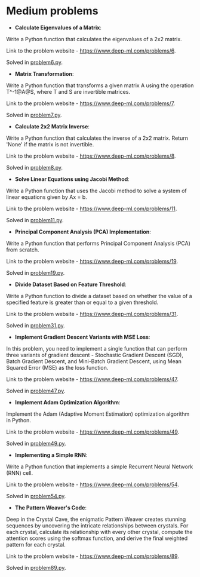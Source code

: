 # Medium problems
* **Calculate Eigenvalues of a Matrix**:
  
Write a Python function that calculates the eigenvalues of a 2x2 matrix.

Link to the problem website - https://www.deep-ml.com/problems/6.

Solved in [problem6.py](problem6.py).

* **Matrix Transformation**:
  
Write a Python function that transforms a given matrix A using the operation T^-1@A@S, where T and S are invertible matrices.

Link to the problem website - https://www.deep-ml.com/problems/7.

Solved in [problem7.py](problem7.py).

* **Calculate 2x2 Matrix Inverse**:
  
Write a Python function that calculates the inverse of a 2x2 matrix. Return 'None' if the matrix is not invertible.

Link to the problem website - https://www.deep-ml.com/problems/8.

Solved in [problem8.py](problem8.py).

* **Solve Linear Equations using Jacobi Method**:

Write a Python function that uses the Jacobi method to solve a system of linear equations given by Ax = b.

Link to the problem website - https://www.deep-ml.com/problems/11.

Solved in [problem11.py](problem11.py).

* **Principal Component Analysis (PCA) Implementation**:

Write a Python function that performs Principal Component Analysis (PCA) from scratch.

Link to the problem website - https://www.deep-ml.com/problems/19.

Solved in [problem19.py](problem19.py).

* **Divide Dataset Based on Feature Threshold**:

Write a Python function to divide a dataset based on whether the value of a specified feature is greater than or equal to a given threshold.

Link to the problem website - https://www.deep-ml.com/problems/31.

Solved in [problem31.py](problem31.py).

* **Implement Gradient Descent Variants with MSE Loss**:
  
In this problem, you need to implement a single function that can perform three variants of gradient descent - Stochastic Gradient Descent (SGD), Batch Gradient Descent, and Mini-Batch Gradient Descent, using Mean Squared Error (MSE) as the loss function.

Link to the problem website - https://www.deep-ml.com/problems/47.

Solved in [problem47.py](problem47.py).

* **Implement Adam Optimization Algorithm**:
  
Implement the Adam (Adaptive Moment Estimation) optimization algorithm in Python.

Link to the problem website - https://www.deep-ml.com/problems/49.

Solved in [problem49.py](problem49.py).

* **Implementing a Simple RNN**:
  
Write a Python function that implements a simple Recurrent Neural Network (RNN) cell.

Link to the problem website - https://www.deep-ml.com/problems/54.

Solved in [problem54.py](problem54.py).

* **The Pattern Weaver's Code**:
  
Deep in the Crystal Cave, the enigmatic Pattern Weaver creates stunning sequences by uncovering the intricate relationships between crystals. For each crystal, calculate its relationship with every other crystal, compute the attention scores using the softmax function, and derive the final weighted pattern for each crystal. 

Link to the problem website - https://www.deep-ml.com/problems/89.

Solved in [problem89.py](problem89.py).
